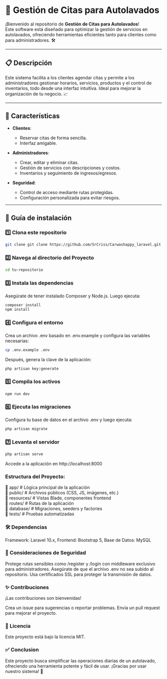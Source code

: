 # 🚗 **Gestión de Citas para Autolavados**

¡Bienvenido al repositorio de **Gestión de Citas para Autolavados**!  
Este software está diseñado para optimizar la gestión de servicios en autolavados, ofreciendo herramientas eficientes tanto para clientes como para administradores. 🛠️

---

## 📋 **Descripción**

Este sistema facilita a los clientes agendar citas y permite a los administradores gestionar horarios, servicios, productos y el control de inventarios, todo desde una interfaz intuitiva. Ideal para mejorar la organización de tu negocio. 📈

---

## 🎯 **Características**

- **Clientes**: 
  - Reservar citas de forma sencilla.  
  - Interfaz amigable.  

- **Administradores**: 
  - Crear, editar y eliminar citas.  
  - Gestión de servicios con descripciones y costos.  
  - Inventarios y seguimiento de ingresos/egresos.  

- **Seguridad**:  
  - Control de acceso mediante rutas protegidas.  
  - Configuración personalizada para evitar riesgos.

---

## 🚀 **Guía de instalación**

### 1️⃣ Clona este repositorio  
```bash
git clone git clone https://github.com/SrCriss/Carwashappy_laravel.git
```

### 2️⃣ Navega al directorio del Proyecto
```bash
cd tu-repositorio
```
### 3️⃣ Instala las dependencias
Asegúrate de tener instalado Composer y Node.js.
Luego ejecuta:
```bash
composer install
npm install
```
### 4️⃣ Configura el entorno
Crea un archivo .env basado en .env.example y configura las variables necesarias:
```bash
cp .env.example .env
```
Después, genera la clave de la aplicación:
```bash
php artisan key:generate
```
### 5️⃣ Compila los activos
```bash
npm run dev
```
### 6️⃣ Ejecuta las migraciones
Configura tu base de datos en el archivo .env y luego ejecuta:
```bash
php artisan migrate
```
### 7️⃣ Levanta el servidor
```bash
php artisan serve
```
Accede a la aplicación en http://localhost:8000

### Estructura del Proyecto:
📁 app/                # Lógica principal de la aplicación  
📁 public/             # Archivos públicos (CSS, JS, imágenes, etc.)  
📁 resources/          # Vistas Blade, componentes frontend  
📁 routes/             # Rutas de la aplicación  
📁 database/           # Migraciones, seeders y factories  
📁 tests/              # Pruebas automatizadas  

### 🛠️ Dependencias
Framework: Laravel 10.x, 
Frontend: Bootstrap 5, 
Base de Datos: MySQL

### 🔐 Consideraciones de Seguridad
Protege rutas sensibles como /register y /login con middleware exclusivo para administradores.
Asegúrate de que el archivo .env no sea subido al repositorio.
Usa certificados SSL para proteger la transmisión de datos.

### ✨ Contribuciones
¡Las contribuciones son bienvenidas!

Crea un issue para sugerencias o reportar problemas.
Envía un pull request para mejorar el proyecto.

### 📝 Licencia
Este proyecto está bajo la licencia MIT.

### ✅ Conclusion
Este proyecto busca simplificar las operaciones diarias de un autolavado, ofreciendo una herramienta potente y fácil de usar. ¡Gracias por usar nuestro sistema! 🌟

